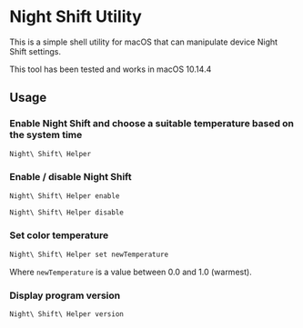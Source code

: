 # Night Shift Utility

This is a simple shell utility for macOS that can manipulate device Night Shift settings.

This tool has been tested and works in macOS 10.14.4

## Usage

### Enable Night Shift and choose a suitable temperature based on the system time

```bash
Night\ Shift\ Helper
```

### Enable / disable Night Shift

```bash
Night\ Shift\ Helper enable
```

```bash
Night\ Shift\ Helper disable
```

### Set color temperature

```bash
Night\ Shift\ Helper set newTemperature
```

Where `newTemperature` is a value between 0.0 and 1.0 (warmest).

### Display program version

```bash
Night\ Shift\ Helper version
```
